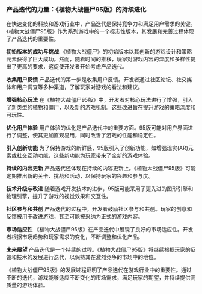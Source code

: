 ### 产品迭代的力量：《植物大战僵尸95版》的持续进化

在快速变化的科技和游戏行业中，产品迭代是保持竞争力和满足用户需求的关键。《植物大战僵尸95版》作为系列游戏中的一个标志性版本，其发展和完善过程体现了产品迭代的重要性。

**初始版本的成功与挑战**
《植物大战僵尸》的初始版本以其创新的游戏设计和策略元素获得了巨大成功。然而，随着时间的推移，玩家对游戏内容的深度和多样性提出了更高的要求，这促使开发者开始考虑产品迭代。

**收集用户反馈**
产品迭代的第一步是收集用户反馈。开发者通过社区论坛、社交媒体和用户调查等多种渠道，了解玩家对游戏的看法和建议。

**增强核心玩法**
在《植物大战僵尸95版》中，开发者对核心玩法进行了增强，引入了新类型的植物和僵尸，以及新的游戏机制。这些改进旨在提升游戏的策略深度和可玩性。

**优化用户体验**
用户体验的优化是产品迭代中的重要方面。95版可能对用户界面进行了调整，使其更加直观易用，同时改善了游戏的性能和稳定性。

**引入创新功能**
为了保持游戏的新鲜感，95版引入了创新功能，如增强现实(AR)元素或社交互动功能，这些新功能为玩家带来了全新的游戏体验。

**持续的内容更新**
产品迭代还体现在持续的内容更新上。《植物大战僵尸95版》可能定期推出新的关卡、挑战和活动，以保持玩家的兴趣和参与度。

**技术升级与改进**
随着游戏开发技术的进步，95版可能采用了更先进的图形引擎和物理引擎，提升了游戏的视觉效果和交互性。

**社区参与和共创**
产品迭代的过程中，开发者鼓励社区参与和共创。玩家的创意和反馈被用于改进游戏，甚至可能被采纳为正式的游戏内容。

**市场适应性**
《植物大战僵尸95版》在产品迭代中展现了良好的市场适应性。开发者根据市场趋势和玩家需求的变化，不断调整和优化产品。

**未来展望**
产品迭代是一个持续的过程。《植物大战僵尸95版》将继续根据玩家的反馈和技术的发展进行迭代，以保持其在激烈竞争的市场中的地位。

《植物大战僵尸95版》的发展过程证明了产品迭代在游戏行业中的重要性。通过不断的迭代，游戏能够适应不断变化的市场需求，满足玩家的期望，并持续提供高质量的游戏体验。